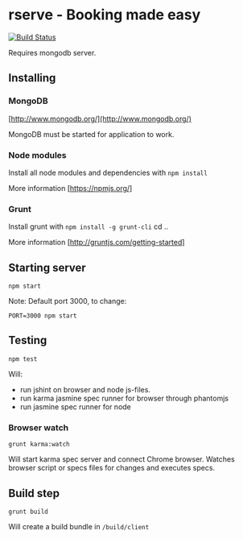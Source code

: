 # rserve - Booking made easy

[![Build Status](https://drone.io/github.com/rserve/rserve/status.png)](https://drone.io/github.com/rserve/rserve/latest)

Requires mongodb server.

## Installing

### MongoDB

[http://www.mongodb.org/](http://www.mongodb.org/)

MongoDB must be started for application to work.

### Node modules

Install all node modules and dependencies with ``npm install``

More information [https://npmjs.org/]

### Grunt

Install grunt with ``npm install -g grunt-cli``
cd ..

More information [http://gruntjs.com/getting-started]

## Starting server

``npm start``

Note: Default port 3000, to change:

``PORT=3000 npm start``

## Testing

``npm test``

Will:

* run jshint on browser and node js-files.
* run karma jasmine spec runner for browser through phantomjs
* run jasmine spec runner for node

### Browser watch

``grunt karma:watch``

Will start karma spec server and connect Chrome browser. Watches browser script or specs files for changes and executes specs.

## Build step

``grunt build``

Will create a build bundle in ``/build/client``
